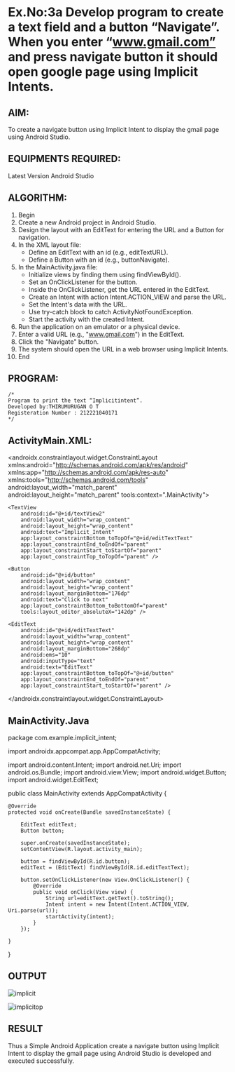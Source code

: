 # Ex.No:3a Develop program to create a text field and a button “Navigate”. When you enter “www.gmail.com” and press navigate button it should open google page using Implicit Intents.


## AIM:

To create a navigate button using Implicit Intent to display the gmail page using Android Studio.

## EQUIPMENTS REQUIRED:

Latest Version Android Studio

## ALGORITHM:

1. Begin
2. Create a new Android project in Android Studio.
3. Design the layout with an EditText for entering the URL and a Button for navigation.
4. In the XML layout file:
   - Define an EditText with an id (e.g., editTextURL).
   - Define a Button with an id (e.g., buttonNavigate).
5. In the MainActivity.java file:
   - Initialize views by finding them using findViewById().
   - Set an OnClickListener for the button.
   - Inside the OnClickListener, get the URL entered in the EditText.
   - Create an Intent with action Intent.ACTION_VIEW and parse the URL.
   - Set the Intent's data with the URL.
   - Use try-catch block to catch ActivityNotFoundException.
   - Start the activity with the created Intent.
6. Run the application on an emulator or a physical device.
7. Enter a valid URL (e.g., "www.gmail.com") in the EditText.
8. Click the "Navigate" button.
9. The system should open the URL in a web browser using Implicit Intents.
10. End




## PROGRAM:
```
/*
Program to print the text “Implicitintent”.
Developed by:THIRUMURUGAN O T
Registeration Number : 212221040171
*/
```
## ActivityMain.XML:

<?xml version="1.0" encoding="utf-8"?>
<androidx.constraintlayout.widget.ConstraintLayout xmlns:android="http://schemas.android.com/apk/res/android"
    xmlns:app="http://schemas.android.com/apk/res-auto"
    xmlns:tools="http://schemas.android.com/tools"
    android:layout_width="match_parent"
    android:layout_height="match_parent"
    tools:context=".MainActivity">

    <TextView
        android:id="@+id/textView2"
        android:layout_width="wrap_content"
        android:layout_height="wrap_content"
        android:text="Implicit_Intent"
        app:layout_constraintBottom_toTopOf="@+id/editTextText"
        app:layout_constraintEnd_toEndOf="parent"
        app:layout_constraintStart_toStartOf="parent"
        app:layout_constraintTop_toTopOf="parent" />

    <Button
        android:id="@+id/button"
        android:layout_width="wrap_content"
        android:layout_height="wrap_content"
        android:layout_marginBottom="176dp"
        android:text="Click to next"
        app:layout_constraintBottom_toBottomOf="parent"
        tools:layout_editor_absoluteX="142dp" />

    <EditText
        android:id="@+id/editTextText"
        android:layout_width="wrap_content"
        android:layout_height="wrap_content"
        android:layout_marginBottom="268dp"
        android:ems="10"
        android:inputType="text"
        android:text="EditText"
        app:layout_constraintBottom_toTopOf="@+id/button"
        app:layout_constraintEnd_toEndOf="parent"
        app:layout_constraintStart_toStartOf="parent" />
</androidx.constraintlayout.widget.ConstraintLayout>

## MainActivity.Java

package com.example.implicit_intent;

import androidx.appcompat.app.AppCompatActivity;

import android.content.Intent;
import android.net.Uri;
import android.os.Bundle;
import android.view.View;
import android.widget.Button;
import android.widget.EditText;

public class MainActivity extends AppCompatActivity {

    @Override
    protected void onCreate(Bundle savedInstanceState) {

        EditText editText;
        Button button;

        super.onCreate(savedInstanceState);
        setContentView(R.layout.activity_main);

        button = findViewById(R.id.button);
        editText = (EditText) findViewById(R.id.editTextText);

        button.setOnClickListener(new View.OnClickListener() {
            @Override
            public void onClick(View view) {
                String url=editText.getText().toString();
                Intent intent = new Intent(Intent.ACTION_VIEW, Uri.parse(url));
                startActivity(intent);
            }
        });

    }
}

## OUTPUT

![implicit](https://github.com/Thirualpha/ImplicitIntent-MAD/assets/113031702/fb65fd65-2683-4cae-bfbb-2ab7f75d9447)



![implicitop](https://github.com/Thirualpha/ImplicitIntent-MAD/assets/113031702/e16b0228-67f8-4558-90e1-b93bb8ea53d5)


## RESULT
Thus a Simple Android Application create a navigate button using Implicit Intent to display the gmail page using Android Studio is developed and executed successfully.



